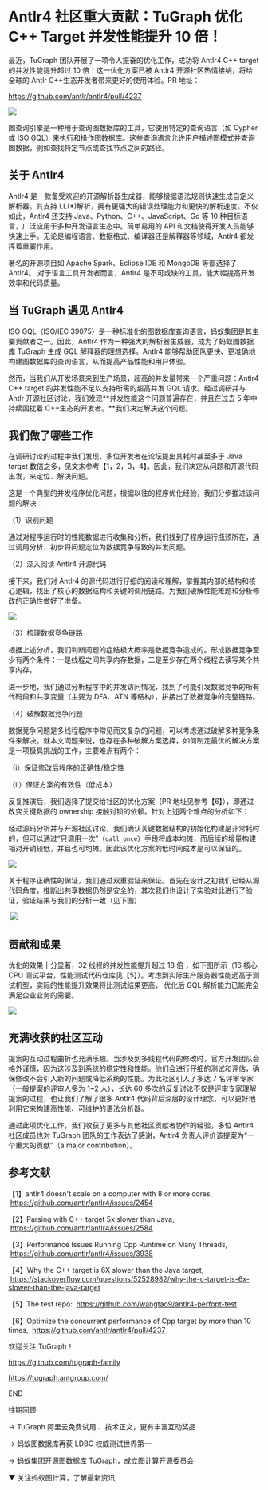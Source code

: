 ​

# Antlr4 社区重大贡献：TuGraph 优化 C++ Target 并发性能提升 10 倍！

最近，TuGraph 团队开展了一项令人振奋的优化工作，成功将 Antlr4 C++ target 的并发性能提升超过 10 倍！这一优化方案已被 Antlr4 开源社区热情接纳，将给全球的 Antlr C++生态开发者带来更好的使用体验。PR 地址：

https://github.com/antlr/antlr4/pull/4237

<img src="https://mdn.alipayobjects.com/huamei_qcdryc/afts/img/A*9Zr2S5LPwc4AAAAAAAAAAAAADgOBAQ/original">

图查询引擎是一种用于查询图数据库的工具，它使用特定的查询语言（如 Cypher 或 ISO GQL）来执行和操作图数据库。这些查询语言允许用户描述图模式并查询图数据，例如查找特定节点或查找节点之间的路径。

## 关于 Antlr4

Antlr4 是一款备受欢迎的开源解析器生成器，能够根据语法规则快速生成自定义解析器。其支持 LL(\*)解析，拥有更强大的错误处理能力和更快的解析速度。不仅如此，Antlr4 还支持 Java、Python、C++、JavaScript、Go 等 10 种目标语言，广泛应用于多种开发语言生态中。简单易用的 API 和文档使得开发人员能够快速上手。无论是编程语言、数据格式、编译器还是解释器等领域，Antlr4 都发挥着重要作用。

著名的开源项目如 Apache Spark、Eclipse IDE 和 MongoDB 等都选择了 Antlr4。 对于语言工具开发者而言，Antlr4 是不可或缺的工具，能大幅提高开发效率和代码质量。

## 当 TuGraph 遇见 Antlr4

ISO GQL（ISO/IEC 39075）是一种标准化的图数据库查询语言，蚂蚁集团是其主要贡献者之一。因此，Antlr4 作为一种强大的解析器生成器，成为了蚂蚁图数据库 TuGraph 生成 GQL 解释器的理想选择。Antlr4 能够帮助团队更快、更准确地构建图数据库的查询语言，从而提高产品性能和用户体验。

然而，当我们从开发场景来到生产场景，超高的并发量带来一个严重问题：Antlr4 C++ target 的并发性能不足以支持所需的超高并发 GQL 请求。经过调研并与 Antlr 开源社区讨论，我们发现**并发性能这个问题普遍存在，并且在过去 5 年中持续困扰着 C++生态的开发者。**我们决定解决这个问题。

## 我们做了哪些工作

在调研讨论的过程中我们发现，多位开发者在论坛提出其耗时甚至多于 Java target 数倍之多，见文末参考【1，2，3，4】。因此，我们决定从问题和开源代码出发，来定位、解决问题。

这是一个典型的并发程序优化问题，根据以往的程序优化经验，我们分步推进该问题的解决：

（1）识别问题

通过对程序运行时的性能数据进行收集和分析，我们找到了程序运行瓶颈所在，通过调用分析，初步将问题定位为数据竞争导致的并发问题。

（2）深入阅读 Antlr4 开源代码

接下来，我们对 Antlr4 的源代码进行仔细的阅读和理解，掌握其内部的结构和核心逻辑，找出了核心的数据结构和关键的调用链路。为我们破解性能难题和分析修改的正确性做好了准备。

<img src="https://mdn.alipayobjects.com/huamei_qcdryc/afts/img/A*jM-xTIzMtM8AAAAAAAAAAAAADgOBAQ/original">

（3）梳理数据竞争链路

根据上述分析，我们判断问题的症结极大概率是数据竞争造成的。形成数据竞争至少有两个条件：一是线程之间共享内存数据，二是至少存在两个线程去读写某个共享内存。

进一步地，我们通过分析程序中的并发访问情况，找到了可能引发数据竞争的所有代码段和共享变量（主要为 DFA、ATN 等结构），拼接出了数据竞争的完整链路。

（4）破解数据竞争问题

数据竞争问题是多线程程序中常见而又复杂的问题，可以考虑通过破解多种竞争条件来解决。就本文问题来说，也存在多种破解方案选择，如何制定最优的解决方案是一项极具挑战的工作，主要难点有两个：

（i）保证修改后程序的正确性/稳定性

（ii）保证方案的有效性（低成本）

反复推演后，我们选择了提交给社区的优化方案（PR 地址见参考【6】），即通过改变关键数据的 ownership 接触对锁的依赖。针对上述两个难点的分析如下：

经过源码分析并与开源社区讨论，我们确认关键数据结构的初始化构建是非常耗时的，但可以通过“只调用一次”（`call_once`）手段将成本均摊，而后续的增量构建相对开销较低，并且也可均摊。因此该优化方案的低时间成本是可以保证的。

<img src="https://mdn.alipayobjects.com/huamei_qcdryc/afts/img/A*piseQZF0BH4AAAAAAAAAAAAADgOBAQ/original">

关于程序正确性的保证，我们通过双重验证来保证。首先在设计之初我们已经从源代码角度，推断出共享数据仍然是安全的，其次我们也设计了实验对此进行了验证，验证结果与我们的分析一致（见下图）

‍ <img src="https://mdn.alipayobjects.com/huamei_qcdryc/afts/img/A*LzOlTarY4OAAAAAAAAAAAAAADgOBAQ/original">

## 贡献和成果

优化的效果十分显著，32 线程的并发性能提升超过 18 倍 ，如下图所示（16 核心 CPU 测试平台，性能测试代码仓库见【5】）。考虑到实际生产服务器性能远高于测试机型，实际的性能提升效果将比测试结果更高， 优化后 GQL 解析能力已能完全满足企业业务的需要。

<img src="https://mdn.alipayobjects.com/huamei_qcdryc/afts/img/A*BHm2QYuxMO8AAAAAAAAAAAAADgOBAQ/original">

## 充满收获的社区互动 ‍

提案的互动过程曲折也充满乐趣。当涉及到多线程代码的修改时，官方开发团队会格外谨慎，因为这涉及到系统的稳定性和性能。他们会进行仔细的测试和评估，确保修改不会引入新的问题或降低系统的性能。为此社区引入了多达 7 名评审专家（一般提案的评审人多为 1~2 人），长达 60 多次的反复讨论不仅是评审专家理解提案的过程，也让我们了解了很多 Antlr4 代码背后深层的设计理念，可以更好地利用它来构建高性能、可维护的语法分析器。

通过此项优化工作，我们收获了更多与其他社区贡献者协作的经验，多位 Antlr4 社区成员也对 TuGraph 团队的工作表达了感谢，Antlr4 负责人评价该提案为“一个重大的贡献”（a major contribution）。

## 参考文献

【1】antlr4 doesn't scale on a computer with 8 or more cores,  https://github.com/antlr/antlr4/issues/2454

【2】Parsing with C++ target 5x slower than Java,  https://github.com/antlr/antlr4/issues/2584

【3】Performance Issues Running Cpp Runtime on Many Threads,  https://github.com/antlr/antlr4/issues/3938

【4】Why the C++ target is 6X slower than the Java target,  https://stackoverflow.com/questions/52528982/why-the-c-target-is-6x-slower-than-the-java-target

【5】The test repo:  https://github.com/wangtao9/antlr4-perfopt-test

【6】Optimize the concurrent performance of Cpp target by more than 10 times,  https://github.com/antlr/antlr4/pull/4237

欢迎关注 TuGraph！ ​​​​​​​​​​​​​​

https://github.com/tugraph-family

https://tugraph.antgroup.com/

END

往期回顾

→ TuGraph 阿里云免费试用 、技术正文，更有丰富互动奖品

→ 蚂蚁图数据库再获 LDBC 权威测试世界第一

→ 蚂蚁集团开源图数据库 TuGraph，成立图计算开源委员会

▼ 关注蚂蚁图计算，了解最新资讯

​
